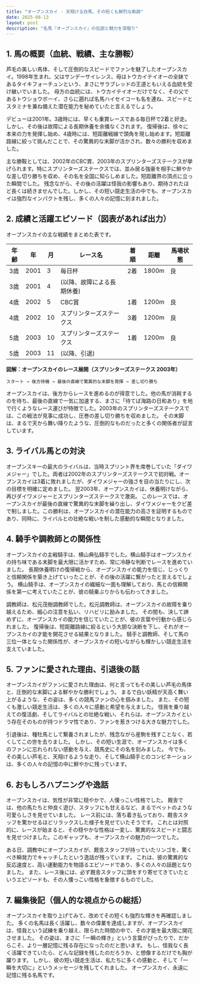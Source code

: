 ```yaml
---
title: "オープンスカイ - 天翔ける白馬、その短くも鮮烈な軌跡"
date: 2025-08-13
layout: post
description: "名馬『オープンスカイ』の伝説と魅力を深堀り"
---
```


## 1. 馬の概要（血統、戦績、主な勝鞍）

芦毛の美しい馬体、そして圧倒的なスピードでファンを魅了したオープンスカイ。1998年生まれ、父はサンデーサイレンス、母はトウカイテイオーの全妹であるタイキフォーチュンという、まさにサラブレッドの王道ともいえる血統を受け継いでいました。  母方の血統には、トウカイテイオーだけでなく、その父であるトウショウボーイ、さらに遡れば名馬ハイセイコーも名を連ね、スピードとスタミナを兼ね備えた潜在能力を秘めていたと言えるでしょう。

デビューは2001年。3歳時には、早くも重賞レースである毎日杯で2着と好走。しかし、その後は故障による長期休養を余儀なくされます。  復帰後は、徐々に本来の力を発揮し始め、4歳時には、短距離戦線で頭角を現し始めます。短距離路線に絞って挑んだことで、その驚異的な末脚が活かされ、数々の勝利を収めました。

主な勝鞍としては、2002年のCBC賞、2003年のスプリンターズステークスが挙げられます。特にスプリンターズステークスでは、並み居る強豪を相手に鮮やかな差し切り勝ちを収め、その名を全国に知らしめました。短距離界の頂点に立った瞬間でした。  残念ながら、その後の活躍は怪我の影響もあり、期待されたほど長くは続きませんでした。しかし、その短い競走生活の中でも、オープンスカイは強烈なインパクトを残し、多くの人々の記憶に刻まれました。


## 2. 成績と活躍エピソード（図表があれば出力）

オープンスカイの主な戦績をまとめた表です。

| 年齢 | 年 | 月 | レース名 | 着順 | 距離 | 馬場状態 |
|---|---|---|---|---|---|---|
| 3歳 | 2001 | 3 | 毎日杯 | 2着 | 1800m | 良 |
| 3歳 | 2001 | 4 |  (以降、故障による長期休養) |  |  |  |
| 4歳 | 2002 | 5 | CBC賞 | 1着 | 1200m | 良 |
| 4歳 | 2002 | 10 | スプリンターズステークス | 3着 | 1200m | 良 |
| 5歳 | 2003 | 10 | スプリンターズステークス | 1着 | 1200m | 良 |
| 5歳 | 2003 | 11 |  (以降、引退) |  |  |  |


**図解：オープンスカイのレース展開（スプリンターズステークス 2003年）**

```
スタート → 後方待機 → 最後の直線で驚異的な末脚を発揮 → 差し切り勝ち
```

オープンスカイは、後方からレースを進めるのが得意でした。他の馬が消耗するのを待ち、最後の直線で一気に加速する、まさに「待てば海路の日和あり」を地で行くようなレース運びが特徴でした。2003年のスプリンターズステークスでは、この戦法が見事に成功し、圧巻の差し切り勝ちを収めました。  その末脚は、まるで天から舞い降りたような、圧倒的なものだったと多くの関係者が証言しています。


## 3. ライバル馬との対決

オープンスキーの最大のライバルは、当時スプリント界を席巻していた「ダイワメジャー」でした。両者は2002年のスプリンターズステークスで初対戦。オープンスカイは3着に敗れましたが、ダイワメジャーの強さを目の当たりにし、次の目標を明確に定めました。  翌2003年、オープンスカイは、休養明けながら、再びダイワメジャーとスプリンターズステークスで激突。  このレースでは、オープンスカイが最後の直線で驚異的な末脚を繰り出し、ダイワメジャーをクビ差で制しました。この勝利は、オープンスカイの潜在能力の高さを証明するものであり、同時に、ライバルとの壮絶な戦いを制した感動的な瞬間となりました。


## 4. 騎手や調教師との関係性

オープンスカイの主戦騎手は、横山典弘騎手でした。横山騎手はオープンスカイの持ち味である末脚を最大限に活かすため、常に冷静な判断でレースを進めていました。  長期休養明けの復帰戦から、オープンスカイの能力を信じ、じっくりと信頼関係を築き上げていったことが、その後の活躍に繋がったと言えるでしょう。  横山騎手は、オープンスカイの繊細な一面も理解しており、馬との信頼関係を第一に考えていたことが、彼の騎乗ぶりからも伝わってきました。

調教師は、松元茂樹調教師でした。松元調教師は、オープンスカイの故障を乗り越えるため、細心の注意を払い、リハビリに励みました。  その間も、決して諦めずに、オープンスカイの能力を信じていたことが、彼の言葉や行動から感じられました。  復帰後は、短距離路線に絞るという大胆な決断を下し、それがオープンスカイの才能を開花させる結果となりました。  騎手と調教師、そして馬の三位一体となった関係性が、オープンスカイの短いながらも輝かしい競走生活を支えていました。


## 5. ファンに愛された理由、引退後の話

オープンスカイがファンに愛された理由は、何と言ってもその美しい芦毛の馬体と、圧倒的な末脚による鮮やかな勝利でしょう。  まるで白い妖精が天高く舞い上がるような、その姿は、多くの競馬ファンの心を掴みました。  また、その短くも激しい競走生活は、多くの人々に感動と希望を与えました。  怪我を乗り越えての復活劇、そしてライバルとの壮絶な戦い、それらは、オープンスカイという存在そのものが持つドラマ性であり、ファンを惹きつける大きな魅力でした。

引退後は、種牡馬として繋養されましたが、残念ながら産駒を残すことなく、若くしてこの世を去りました。  しかし、その短い生涯で、オープンスカイは多くのファンに忘れられない感動を与え、競馬史にその名を刻みました。  今でも、その美しい芦毛と、天翔けるような走り、そして横山騎手とのコンビネーションは、多くの人々の記憶の中に鮮やかに残っています。


## 6. おもしろハプニングや逸話

オープンスカイは、気性が非常に穏やかで、人懐っこい性格でした。  厩舎では、他の馬たちと仲良く遊び、スタッフにも甘えるなど、まるでペットのような可愛らしさを見せていました。  レース前には、落ち着き払っており、厩舎スタッフを驚かせるほどリラックスした様子を見せていたそうです。  これとは対照的に、レースが始まると、その穏やかな性格は一変し、驚異的なスピードと闘志を見せつけました。このギャップも、オープンスカイの魅力の一つでした。


ある日、調教中にオープンスカイが、厩舎スタッフが持っていたリンゴを、驚くべき瞬発力でキャッチしたという逸話が残っています。  これは、彼の驚異的な反応速度と、高い運動能力を物語るエピソードであり、多くの人々の話題となりました。  また、レース後には、必ず厩舎スタッフに頭をすり寄せてきていたというエピソードも、その人懐っこい性格を象徴するものでした。


## 7. 編集後記（個人的な視点からの総括）

オープンスカイを取り上げてみて、改めてその短くも強烈な輝きを再確認しました。  多くの名馬は長く活躍し、数々の偉業を達成しますが、オープンスカイは、怪我という試練を乗り越え、限られた時間の中で、その才能を最大限に開花させました。  その姿は、まさに「一瞬の輝き」という言葉がぴったりで、だからこそ、より一層記憶に残る存在になったのだと思います。  もし、怪我なく長く活躍できていたら、どんな記録を残したのだろうか、と想像するだけでも胸が躍ります。  しかし、彼の短い競走生活は、私たちに多くの感動と、そして「一瞬を大切に」というメッセージを残してくれました。  オープンスカイ、永遠に記憶に残る名馬です。
